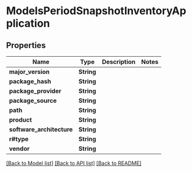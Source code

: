 # ModelsPeriodSnapshotInventoryApplication

## Properties

Name | Type | Description | Notes
------------ | ------------- | ------------- | -------------
**major_version** | **String** |  | 
**package_hash** | **String** |  | 
**package_provider** | **String** |  | 
**package_source** | **String** |  | 
**path** | **String** |  | 
**product** | **String** |  | 
**software_architecture** | **String** |  | 
**r#type** | **String** |  | 
**vendor** | **String** |  | 

[[Back to Model list]](../README.md#documentation-for-models) [[Back to API list]](../README.md#documentation-for-api-endpoints) [[Back to README]](../README.md)


